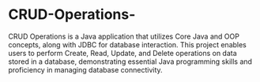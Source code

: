 # CRUD-Operations-
CRUD Operations is a Java application that utilizes Core Java and OOP concepts, along with JDBC for database interaction. This project enables users to perform Create, Read, Update, and Delete operations on data stored in a database, demonstrating essential Java programming skills and proficiency in managing database connectivity.
